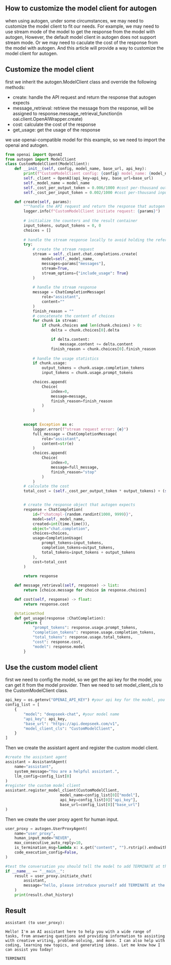 ## How to customize the model client for autogen
when using autogen, under some circumstances, we may need to customize the model client to fit our needs. For example, we may need to use stream mode of the model to get the response from the model with autogen, However, the default model client in autogen does not support stream mode. Or we may need to caculate the cost of the response from the model with autogen. And this article will provide a way to customize the model client for autogen.

## Customize the model client
first we inherit the autogen.ModelClient class and override the following methods:
- create: handle the API request and return the response that autogen expects
- message_retrieval: retrieve the message from the response, will be assigned to response.message_retrieval_function(in oai.client.OpenAIWrapper.create)
- cost: calculate the cost of the response
- get_usage: get the usage of the response

we use openai-compatible model for this example, so we need to import the openai and autogen.


```python
from openai import OpenAI
from autogen import ModelClient
class CustomModelClient(ModelClient):
    def __init__(self, config, model_name, base_url, api_key):
        print(f"CustomModelClient config: {config} model_name: {model_name} base_url: {base_url} api_key: {api_key}")
        self._client = OpenAI(api_key=api_key, base_url=base_url)
        self._model_name = model_name
        self._cost_per_output_token = 0.006/1000 #cost per-thousand output token
        self._cost_per_input_token = 0.002/1000 #cost per-thousand input token

    def create(self, params):
        """handle the API request and return the response that autogen expects"""
        logger.info(f"CustomModelClient initiate request: {params}")
        
        # initialize the counters and the result container
        input_tokens, output_tokens = 0, 0
        choices = []
        
        # handle the stream response locally to avoid holding the reference to the stream object
        try:
            # create the stream request
            stream = self._client.chat.completions.create(
                model=self._model_name,
                messages=params["messages"],
                stream=True,
                stream_options={"include_usage": True}
            )
            
            # handle the stream response
            message = ChatCompletionMessage(
                role="assistant",
                content=""
            )
            finish_reason = ""
            # concatenate the content of choices
            for chunk in stream:
                if chunk.choices and len(chunk.choices) > 0:
                    delta = chunk.choices[0].delta

                    if delta.content:
                        message.content += delta.content  
                    finish_reason = chunk.choices[0].finish_reason
                        
            # handle the usage statistics
            if chunk.usage:
                output_tokens = chunk.usage.completion_tokens
                input_tokens = chunk.usage.prompt_tokens

            choices.append(
                Choice(
                    index=0,
                    message=message,
                    finish_reason=finish_reason
                )
            )

                
        except Exception as e:
            logger.error(f"stream request error: {e}")
            full_message = ChatCompletionMessage(
                role="assistant",
                content=str(e)
            )
            choices.append(
                Choice(
                    index=0,
                    message=full_message,
                    finish_reason="stop"
                )
            )
        # calculate the cost
        total_cost = (self._cost_per_output_token * output_tokens) + (self._cost_per_input_token * input_tokens)


        # create the response object that autogen expects
        response = ChatCompletion(
            id=f"chatcmpl-{random.randint(1000, 9999)}",
            model=self._model_name,
            created=int(time.time()),
            object="chat.completion",
            choices=choices,
            usage=CompletionUsage(
                prompt_tokens=input_tokens,
                completion_tokens=output_tokens,
                total_tokens=input_tokens + output_tokens
            ),
            cost=total_cost
        )
        
        return response

    def message_retrieval(self, response) -> list: 
        return [choice.message for choice in response.choices]

    def cost(self, response) -> float:
        return response.cost

    @staticmethod
    def get_usage(response :ChatCompletion):
        return {
            "prompt_tokens": response.usage.prompt_tokens,
            "completion_tokens": response.usage.completion_tokens,
            "total_tokens": response.usage.total_tokens,
            "cost": response.cost,
            "model": response.model
        }
```

## Use the custom model client
first we need to config the model, so we get the api key for the model, you can get it from the model provider. 
Then we need to set model_client_cls to the CustomModelClient class.
```python
api_key = os.getenv("OPENAI_API_KEY") #your api key for the model, you can get it from the model provider
config_list = [
    {
        "model": "deepseek-chat", #your model name
        "api_key": api_key,
        "base_url": "https://api.deepseek.com/v1",
        "model_client_cls": "CustomModelClient",
    }
]
```

Then we create the assistant agent and register the custom model client.
```python
#create the assistant agent
assistant = AssistantAgent(
    name="assistant",
    system_message="You are a helpful assistant.",
    llm_config=config_list[0]
)
#register the custom model client
assistant.register_model_client(CustomModelClient, 
                        model_name=config_list[0]["model"],
                        api_key=config_list[0]["api_key"],
                        base_url=config_list[0]["base_url"]
)
```

Then we create the user proxy agent for human input.
```python
user_proxy = autogen.UserProxyAgent(
    name="user_proxy",
    human_input_mode="NEVER",
    max_consecutive_auto_reply=10,
    is_termination_msg=lambda x: x.get("content", "").rstrip().endswith("TERMINATE"),
    code_execution_config=False,
)

#test the conversation you should tell the model to add TERMINATE at the end of your response, otherwise it will not stop
if __name__ == "__main__":
    result = user_proxy.initiate_chat(
        assistant,
        message="hello, please introduce yourself add TERMINATE at the end of your response"
    )
    print(result.chat_history)
```

## Result
```
assistant (to user_proxy):

Hello! I'm an AI assistant here to help you with a wide range of tasks, from answering questions and providing information to assisting with creative writing, problem-solving, and more. I can also help with coding, learning new topics, and generating ideas. Let me know how I can assist you today!

TERMINATE
```

